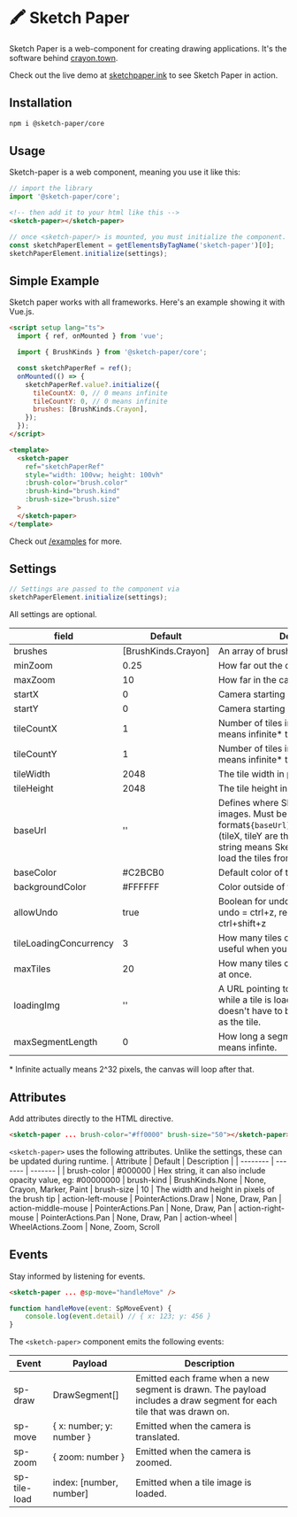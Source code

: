# 🖍️ Sketch Paper

Sketch Paper is a web-component for creating drawing applications. It's the software behind [crayon.town](https://crayon.town).

Check out the live demo at [sketchpaper.ink](https://sketchpaper.ink) to see Sketch Paper in action.

## Installation

```bash
npm i @sketch-paper/core
```

## Usage

Sketch-paper is a web component, meaning you use it like this:

```js
// import the library
import '@sketch-paper/core';
```

```html
<!-- then add it to your html like this -->
<sketch-paper></sketch-paper>
```

```js
// once <sketch-paper/> is mounted, you must initialize the component.
const sketchPaperElement = getElementsByTagName('sketch-paper')[0];
sketchPaperElement.initialize(settings);
```

## Simple Example

Sketch paper works with all frameworks. Here's an example showing it with Vue.js.

```html
<script setup lang="ts">
  import { ref, onMounted } from 'vue';

  import { BrushKinds } from '@sketch-paper/core';

  const sketchPaperRef = ref();
  onMounted(() => {
    sketchPaperRef.value?.initialize({
      tileCountX: 0, // 0 means infinite
      tileCountY: 0, // 0 means infinite
      brushes: [BrushKinds.Crayon],
    });
  });
</script>

<template>
  <sketch-paper
    ref="sketchPaperRef"
    style="width: 100vw; height: 100vh"
    :brush-color="brush.color"
    :brush-kind="brush.kind"
    :brush-size="brush.size"
  >
  </sketch-paper>
</template>
```

Check out [/examples](https://github.com/WillH0lt/sketch-paper/tree/main/examples) for more.

## Settings

```js
// Settings are passed to the component via
sketchPaperElement.initialize(settings);
```

All settings are optional.

| field                  | Default             | Description                                                                                                                                                                                                                                      |
| ---------------------- | ------------------- | ------------------------------------------------------------------------------------------------------------------------------------------------------------------------------------------------------------------------------------------------ |
| brushes                | [BrushKinds.Crayon] | An array of brushes to load.                                                                                                                                                                                                                     |
| minZoom                | 0.25                | How far out the camera can zoom.                                                                                                                                                                                                                 |
| maxZoom                | 10                  | How far in the camera can zoom.                                                                                                                                                                                                                  |
| startX                 | 0                   | Camera starting position X.                                                                                                                                                                                                                      |
| startY                 | 0                   | Camera starting position Y.                                                                                                                                                                                                                      |
| tileCountX             | 1                   | Number of tiles in the x direction. 0 means infinite\* tiles                                                                                                                                                                                     |
| tileCountY             | 1                   | Number of tiles in the y direction. 0 means infinite\* tiles                                                                                                                                                                                     |
| tileWidth              | 2048                | The tile width in pixels.                                                                                                                                                                                                                        |
| tileHeight             | 2048                | The tile height in pixels.                                                                                                                                                                                                                       |
| baseUrl                | ''                  | Defines where Sketch Paper looks for tile images. Must be a public URL with the format`${baseUrl}/${tileX}_${tileY}.png` (tileX, tileY are the tile indices). Empty string means Sketch Paper will not try to load the tiles from remote images. |
| baseColor              | #C2BCB0             | Default color of the tiles.                                                                                                                                                                                                                      |
| backgroundColor        | #FFFFFF             | Color outside of the drawing surface.                                                                                                                                                                                                            |
| allowUndo              | true                | Boolean for undo/redo functionality. undo = ctrl+z, redo = ctrl+y or ctrl+shift+z                                                                                                                                                                |
| tileLoadingConcurrency | 3                   | How many tiles can be loading at once, useful when you're using "baseUrl".                                                                                                                                                                       |
| maxTiles               | 20                  | How many tiles can be loaded in memory at once.                                                                                                                                                                                                  |
| loadingImg             | ''                  | A URL pointing to an image to show while a tile is loading. The loading image doesn't have to be the same resolution as the tile.                                                                                                                |
| maxSegmentLength       | 0                   | How long a segment is a allowed to be. 0 means infinte.                                                                                                                                                                                          |

\* Infinite actually means 2^32 pixels, the canvas will loop after that.

## Attributes

Add attributes directly to the HTML directive.

```html
<sketch-paper ... brush-color="#ff0000" brush-size="50"></sketch-paper>
```

`<sketch-paper>` uses the following attributes. Unlike the settings, these can be updated during runtime.
| Attribute | Default | Description |
| -------- | ------- | ------- |
| brush-color | #000000 | Hex string, it can also include opacity value, eg: #00000000
| brush-kind | BrushKinds.None | None, Crayon, Marker, Paint
| brush-size | 10 | The width and height in pixels of the brush tip
| action-left-mouse | PointerActions.Draw | None, Draw, Pan
| action-middle-mouse | PointerActions.Pan | None, Draw, Pan
| action-right-mouse | PointerActions.Pan | None, Draw, Pan
| action-wheel | WheelActions.Zoom | None, Zoom, Scroll

## Events

Stay informed by listening for events.

```html
<sketch-paper ... @sp-move="handleMove" />
```

```js
function handleMove(event: SpMoveEvent) {
    console.log(event.detail) // { x: 123; y: 456 }
}
```

The `<sketch-paper>` component emits the following events:

| Event        | Payload                  | Description                                                                                                          |
| ------------ | ------------------------ | -------------------------------------------------------------------------------------------------------------------- |
| sp-draw      | DrawSegment[]            | Emitted each frame when a new segment is drawn. The payload includes a draw segment for each tile that was drawn on. |
| sp-move      | { x: number; y: number } | Emitted when the camera is translated.                                                                               |
| sp-zoom      | { zoom: number }         | Emitted when the camera is zoomed.                                                                                   |
| sp-tile-load | index: [number, number]  | Emitted when a tile image is loaded.                                                                                 |
